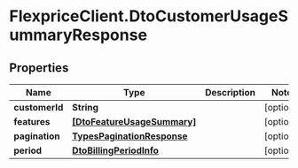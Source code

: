 # FlexpriceClient.DtoCustomerUsageSummaryResponse

## Properties

Name | Type | Description | Notes
------------ | ------------- | ------------- | -------------
**customerId** | **String** |  | [optional] 
**features** | [**[DtoFeatureUsageSummary]**](DtoFeatureUsageSummary.md) |  | [optional] 
**pagination** | [**TypesPaginationResponse**](TypesPaginationResponse.md) |  | [optional] 
**period** | [**DtoBillingPeriodInfo**](DtoBillingPeriodInfo.md) |  | [optional] 


